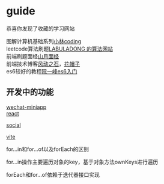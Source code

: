 # guide

恭喜你发现了收藏的学习网站

图解计算机基础系列[小林coding](https://xiaolincoding.com/)  
leetcode算法刷题[LABULADONG 的算法网站](https://labuladong.github.io/algo/)  
前端刷题面经[山月面经](https://q.shanyue.tech/)  
前端技术博客[风动之石](https://blog.windstone.cc/)，[花帽子](https://jonny-wei.github.io/blog/)  
es6较好的教程[阮一峰es6入门](https://es6.ruanyifeng.com/)

## 开发中的功能

[wechat-miniapp](./hybrid-app/wechat-miniAppBase.md)  
[react](./react/react-base.md)  

[social](./socialBookNote/%E7%A9%B7%E6%9F%A5%E7%90%86%E5%AE%9D%E5%85%B8%E8%AF%BB%E4%B9%A6%E7%AC%94%E8%AE%B0.md)

[vite](./vite/README.md)  


for...in和for...of以及forEach的区别

for...in操作主要遍历对象的key，基于对象方法ownKeys进行遍历

forEach和for...of依赖于迭代器接口实现  
